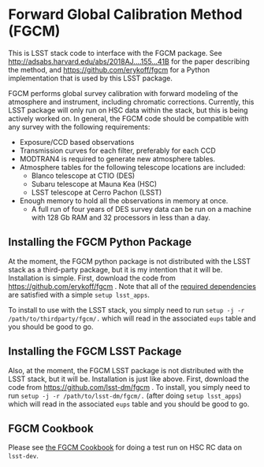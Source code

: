 Forward Global Calibration Method (FGCM)
========================================

This is LSST stack code to interface with the FGCM package.  See
http://adsabs.harvard.edu/abs/2018AJ....155...41B for the paper describing the
method, and https://github.com/erykoff/fgcm for a Python implementation that is
used by this LSST package.

FGCM performs global survey calibration with forward modeling of the atmosphere
and instrument, including chromatic corrections.  Currently, this LSST package
will only run on HSC data within the stack, but this is being actively worked
on.  In general, the FGCM code should be compatible with any survey with the
following requirements:

* Exposure/CCD based observations
* Transmission curves for each filter, preferably for each CCD
* MODTRAN4 is required to generate new atmosphere tables.
* Atmosphere tables for the following telescope locations are included:
    - Blanco telescope at CTIO (DES)
    - Subaru telescope at Mauna Kea (HSC)
    - LSST telescope at Cerro Pachon (LSST)
* Enough memory to hold all the observations in memory at once.
    - A full run of four years of DES survey data can be run on a machine
      with 128 Gb RAM and 32 processors in less than a day.

Installing the FGCM Python Package
----------------------------------

At the moment, the FGCM python package is not distributed with the LSST stack
as a third-party package, but it is my intention that it will be.  Installation
is simple.  First, download the code from https://github.com/erykoff/fgcm .
Note that all of the [required
dependencies](https://github.com/erykoff/fgcm#dependencies) are satisfied with
a simple `setup lsst_apps`.

To install to use with the LSST stack, you simply need to run `setup -j -r
/path/to/thirdparty/fgcm/.` which will read in the associated `eups` table and you should
be good to go.

Installing the FGCM LSST Package
--------------------------------

Also, at the moment, the FGCM LSST package is not distributed with the LSST
stack, but it will be.  Installation is just like above.  First, download the
code from https://github.com/lsst-dm/fgcm .  To install, you simply need to run
`setup -j -r /path/to/lsst-dm/fgcm/.` (after doing `setup lsst_apps`) which
will read in the associated `eups` table and you should be good to go.

FGCM Cookbook
-------------

Please see [the FGCM Cookbook](cookbook/README.md) for doing a test run on HSC
RC data on `lsst-dev`.

